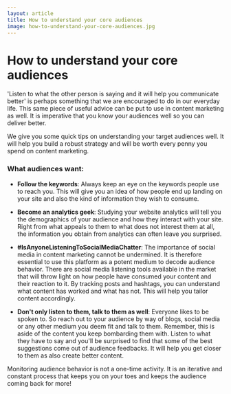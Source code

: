 ```yaml
---
layout: article
title: How to understand your core audiences
image: how-to-understand-your-core-audiences.jpg
---
```


# How to understand your core audiences

'Listen to what the other person is saying and it will help you communicate better' is perhaps something that we are encouraged to do in our everyday life. This same piece of useful advice can be put to use in content marketing as well. It is imperative that you know your audiences well so you can deliver better.

We give you some quick tips on understanding your target audiences well. It will help you build a robust strategy and will be worth every penny you spend on content marketing.

### What audiences want:

- **Follow the keywords**: Always keep an eye on the keywords people use to reach you. This will give you an idea of how people end up landing on your site and also the kind of information they wish to consume. 

- **Become an analytics geek**: Studying your website analytics will tell you the demographics of your audience and how they interact with your site. Right from what appeals to them to what does not interest them at all, the information you obtain from analytics can often leave you surprised.

- **#IsAnyoneListeningToSocialMediaChatter**: The importance of social media in content marketing cannot be undermined. It is therefore essential to use this platform as a potent medium to decode audience behavior. There are social media listening tools available in the market that will throw light on how people have consumed your content and their reaction to it. By tracking posts and hashtags, you can understand what content has worked and what has not. This will help you tailor content accordingly.

- **Don't only listen to them, talk to them as well**: Everyone likes to be spoken to. So reach out to your audience by way of blogs, social media or any other medium you deem fit and talk to them. Remember, this is aside of the content you keep bombarding them with. Listen to what they have to say and you'll be surprised to find that some of the best suggestions come out of audience feedbacks. It will help you get closer to them as also create better content.

Monitoring audience behavior is not a one-time activity. It is an iterative and constant process that keeps you on your toes and keeps the audience coming back for more!